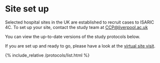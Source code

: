 # Site set up

Selected hospital sites in the UK are established to recruit cases to ISARIC 4C. To set up your site, contact the study team at [CCP@liverpool.ac.uk](mailto:CCP@liverpool.ac.uk)

You can view the up-to-date versions of the study protocols below.

If you are set up and ready to go, please have a look at the [virtual site visit](virtual_site_visit/index.md).


{% include_relative /protocols/list.html %}